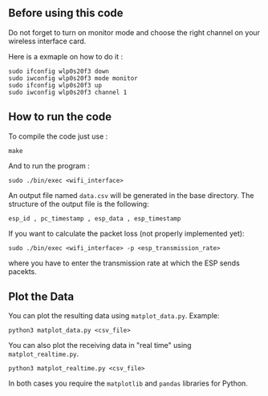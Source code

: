 ## Before using this code
Do not forget to turn on monitor mode and choose the right channel on your wireless interface card.

Here is a exmaple on how to do it : 
```
sudo ifconfig wlp0s20f3 down
sudo iwconfig wlp0s20f3 mode monitor
sudo ifconfig wlp0s20f3 up
sudo iwconfig wlp0s20f3 channel 1 
```

## How to run the code
To compile the code just use :
```
make
```

And to run the program :
```
sudo ./bin/exec <wifi_interface>
```
An output file named `data.csv` will be generated in the base directory. The structure of the output file is the following:
```
esp_id , pc_timestamp , esp_data , esp_timestamp
```

If you want to calculate the packet loss (not properly implemented yet):
```
sudo ./bin/exec <wifi_interface> -p <esp_transmission_rate>
```
where you have to enter the transmission rate at which the ESP sends pacekts.

## Plot the Data
You can plot the resulting data using `matplot_data.py`. Example:
```
python3 matplot_data.py <csv_file>
```
You can also plot the receiving data in "real time" using `matplot_realtime.py`.
```
python3 matplot_realtime.py <csv_file>
```
In both cases you require the `matplotlib` and `pandas` libraries for Python.

